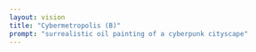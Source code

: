 ```yaml
---
layout: vision
title: "Cybermetropolis (B)"
prompt: "surrealistic oil painting of a cyberpunk cityscape"
---
```


